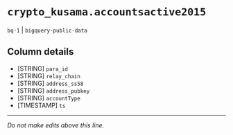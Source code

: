 # `crypto_kusama.accountsactive2015`
`bq-1` | `bigquery-public-data`

## Column details
* [STRING]    `para_id`
* [STRING]    `relay_chain`
* [STRING]    `address_ss58`
* [STRING]    `address_pubkey`
* [STRING]    `accountType`
* [TIMESTAMP] `ts`

-------------------------------------------------------------------------------
*Do not make edits above this line.*
